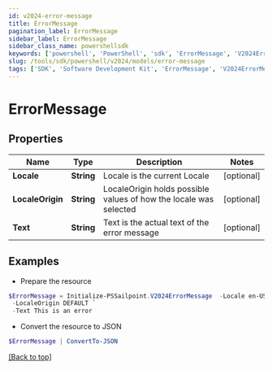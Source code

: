 ```yaml
---
id: v2024-error-message
title: ErrorMessage
pagination_label: ErrorMessage
sidebar_label: ErrorMessage
sidebar_class_name: powershellsdk
keywords: ['powershell', 'PowerShell', 'sdk', 'ErrorMessage', 'V2024ErrorMessage'] 
slug: /tools/sdk/powershell/v2024/models/error-message
tags: ['SDK', 'Software Development Kit', 'ErrorMessage', 'V2024ErrorMessage']
---
```



# ErrorMessage

## Properties

Name | Type | Description | Notes
------------ | ------------- | ------------- | -------------
**Locale** | **String** | Locale is the current Locale | [optional] 
**LocaleOrigin** | **String** | LocaleOrigin holds possible values of how the locale was selected | [optional] 
**Text** | **String** | Text is the actual text of the error message | [optional] 

## Examples

- Prepare the resource
```powershell
$ErrorMessage = Initialize-PSSailpoint.V2024ErrorMessage  -Locale en-US `
 -LocaleOrigin DEFAULT `
 -Text This is an error
```

- Convert the resource to JSON
```powershell
$ErrorMessage | ConvertTo-JSON
```


[[Back to top]](#) 


